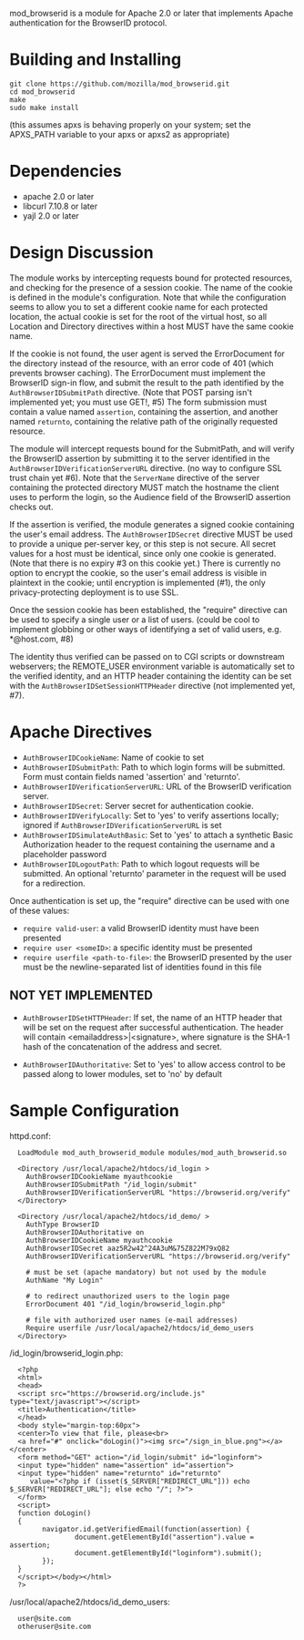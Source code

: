 mod_browserid is a module for Apache 2.0 or later that implements Apache authentication for the BrowserID protocol.

Building and Installing
=======================

```
git clone https://github.com/mozilla/mod_browserid.git
cd mod_browserid
make
sudo make install
```

(this assumes apxs is behaving properly on your system; set the APXS_PATH variable to your apxs or apxs2 as appropriate)

Dependencies
============

* apache 2.0 or later
* libcurl 7.10.8 or later
* yajl 2.0 or later

Design Discussion
=================

The module works by intercepting requests bound for protected resources, and checking for the presence of a session cookie.  The name of the cookie is defined in the module's configuration.  Note that while the configuration seems to allow you to set a different cookie name for each protected location, the actual cookie is set for the root of the virtual host, so all Location and Directory directives within a host MUST have the same cookie name.

If the cookie is not found, the user agent is served the ErrorDocument for the directory instead of the resource, with an error code of 401 (which prevents browser caching).  The ErrorDocument must implement the BrowserID sign-in flow, and submit the result to the path identified by the `AuthBrowserIDSubmitPath` directive.  (Note that POST parsing isn't implemented yet; you must use GET!, #5)  The form submission must contain a value named `assertion`, containing the assertion, and another named `returnto`, containing the relative path of the originally requested resource.

The module will intercept requests bound for the SubmitPath, and will verify the BrowserID assertion by submitting it to the server identified in the `AuthBrowserIDVerificationServerURL` directive. (no way to configure SSL trust chain yet #6).  Note that the `ServerName` directive of the server containing the protected directory MUST match the hostname the client uses to perform the login, so the Audience field of the BrowserID assertion checks out.  

If the assertion is verified, the module generates a signed cookie containing the user's email address.  The `AuthBrowserIDSecret` directive MUST be used to provide a unique per-server key, or this step is not secure.  All secret values for a host must be identical, since only one cookie is generated.  (Note that there is no expiry #3 on this cookie yet.)  There is currently no option to encrypt the cookie, so the user's email address is visible in plaintext in the cookie; until encryption is implemented (#1), the only privacy-protecting deployment is to use SSL.

Once the session cookie has been established, the "require" directive can be used to specify a single user or a list of users. (could be cool to implement globbing or other ways of identifying a set of valid users, e.g. *@host.com, #8)

The identity thus verified can be passed on to CGI scripts or downstream webservers; the REMOTE_USER environment variable is automatically set to the verified identity, and an HTTP header containing the identity can be set with the `AuthBrowserIDSetSessionHTTPHeader` directive (not implemented yet, #7).

Apache Directives 
=================

* `AuthBrowserIDCookieName`:
	Name of cookie to set
* `AuthBrowserIDSubmitPath`:
	Path to which login forms will be submitted.  Form must contain fields named 'assertion' and 'returnto'.
* `AuthBrowserIDVerificationServerURL`:
	URL of the BrowserID verification server.
* `AuthBrowserIDSecret`:
	Server secret for authentication cookie.
* `AuthBrowserIDVerifyLocally`:
	Set to 'yes' to verify assertions locally; ignored if `AuthBrowserIDVerificationServerURL` is set
* `AuthBrowserIDSimulateAuthBasic`:
  Set to 'yes' to attach a synthetic Basic Authorization header to the request containing the username and a placeholder password
* `AuthBrowserIDLogoutPath`:
  Path to which logout requests will be submitted.  An optional 'returnto' parameter in the request will be used for a redirection.
  
Once authentication is set up, the "require" directive can be used with one of these values:

* `require valid-user`: a valid BrowserID identity must have been presented
* `require user <someID>`: a specific identity must be presented
* `require userfile <path-to-file>`: the BrowserID presented by the user must be the newline-separated list of identities found in this file

NOT YET IMPLEMENTED
-------------------

* `AuthBrowserIDSetHTTPHeader`: 
	If set, the name of an HTTP header that will be set on the request after successful authentication.  The header will
  contain &lt;emailaddress&gt;|&lt;signature&gt;, where signature is the SHA-1 hash of the concatenation of the address and
  secret.

* `AuthBrowserIDAuthoritative`:
	Set to 'yes' to allow access control to be passed along to lower modules, set to 'no' by default



Sample Configuration
====================

httpd.conf:

```
  LoadModule mod_auth_browserid_module modules/mod_auth_browserid.so

  <Directory /usr/local/apache2/htdocs/id_login >
    AuthBrowserIDCookieName myauthcookie
    AuthBrowserIDSubmitPath "/id_login/submit"
    AuthBrowserIDVerificationServerURL "https://browserid.org/verify"
  </Directory>
  
  <Directory /usr/local/apache2/htdocs/id_demo/ >
    AuthType BrowserID
    AuthBrowserIDAuthoritative on
    AuthBrowserIDCookieName myauthcookie
    AuthBrowserIDSecret aaz5R2w42^24A3uM&75Z822M79xQ82
    AuthBrowserIDVerificationServerURL "https://browserid.org/verify"
    
    # must be set (apache mandatory) but not used by the module
    AuthName "My Login"

    # to redirect unauthorized users to the login page
    ErrorDocument 401 "/id_login/browserid_login.php"

    # file with authorized user names (e-mail addresses)
    Require userfile /usr/local/apache2/htdocs/id_demo_users
  </Directory>
```

/id_login/browserid_login.php:

```
  <?php
  <html>
  <head>
  <script src="https://browserid.org/include.js" type="text/javascript"></script>
  <title>Authentication</title>
  </head>
  <body style="margin-top:60px">
  <center>To view that file, please<br>
  <a href="#" onclick="doLogin()"><img src="/sign_in_blue.png"></a></center>
  <form method="GET" action="/id_login/submit" id="loginform">
  <input type="hidden" name="assertion" id="assertion">
  <input type="hidden" name="returnto" id="returnto" 
     value="<?php if (isset($_SERVER["REDIRECT_URL"])) echo $_SERVER["REDIRECT_URL"]; else echo "/"; ?>">
  </form>
  <script>
  function doLogin()
  {
        navigator.id.getVerifiedEmail(function(assertion) {
                document.getElementById("assertion").value = assertion;
                document.getElementById("loginform").submit();
        });
  }
  </script></body></html>
  ?>
```
/usr/local/apache2/htdocs/id_demo_users:

```
  user@site.com
  otheruser@site.com
```